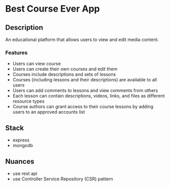 # Best Course Ever App

## Description

An educational platform that allows users to view and edit media content.

### Features
- Users can view course
- Users can create their own courses and edit them
- Courses include descriptions and sets of lessons
- Courses (including lessons and their descriptions) are available to all users
- Users can add comments to lessons and view comments from others
- Each lesson can contain descriptions, videos, links, and files as different resource types
- Course authors can grant access to their course lessons by adding users to an approved accounts list

## Stack

- express
- mongodb

## Nuances

- use rest api
- use Controller Service Repository (CSR) pattern